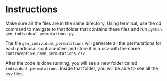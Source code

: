 # Instructions

Make sure all the files are in the same directory. Using terminal, use the cd command to navigate to that folder that contains these files and run ```python gen_individual_permutations.py```

The file ```gen_individual_permutations``` will generate all the permutations for each particular contraceptive and store it in a csv with the name
```contraceptive_name_permutations.csv```

After the code is done running, you will see a new folder called ```individual_permutations```. Inside that folder, you will be able to see all 
the csv files. 